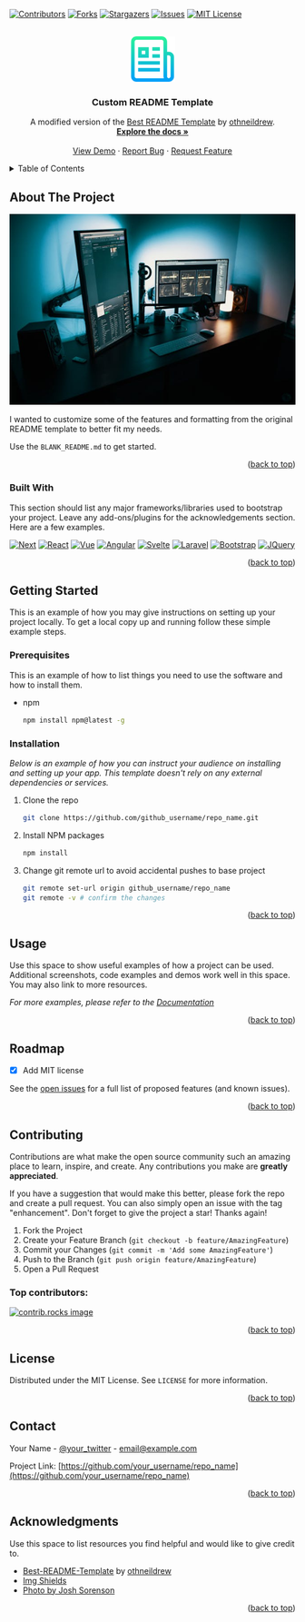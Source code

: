 <!-- Improved compatibility of back to top link: See: https://github.com/othneildrew/Best-README-Template/pull/73 -->

<a id="readme-top"></a>

<!-- PROJECT SHIELDS -->
<!--
*** Uses markdown "reference style" links for readability.
*** Reference links are enclosed in brackets [ ] instead of parentheses ( ).
*** See the bottom of this document for the declaration of the reference variables
*** for contributors-url, forks-url, etc. This is an optional, concise syntax you may use.
*** https://www.markdownguide.org/basic-syntax/#reference-style-links
-->

[![Contributors][contributors-shield]][contributors-url]
[![Forks][forks-shield]][forks-url]
[![Stargazers][stars-shield]][stars-url]
[![Issues][issues-shield]][issues-url]
[![MIT License][license-shield]][license-url]

<!-- PROJECT LOGO -->
<br />
<div align="center">
  <a href="https://github.com/JMixson/custom-readme-template">
    <img src="images/logo.png" alt="Logo" width="80" height="80">
  </a>

  <h3 align="center">Custom README Template</h3>

  <p align="center">
    A  modified version of the <a href="https://github.com/othneildrew/Best-README-Template">Best README Template</a> by <a href="https://github.com/othneildrew">othneildrew</a>.
    <br />
    <a href="https://github.com/JMixson/custom-readme-template"><strong>Explore the docs »</strong></a>
    <br />
    <br />
    <a href="https://github.com/JMixson/custom-readme-template">View Demo</a>
    &middot;
    <a href="https://github.com/JMixson/custom-readme-template/issues/">Report Bug</a>
    &middot;
    <a href="https://github.com/JMixson/custom-readme-template/issues/">Request Feature</a>
  </p>
</div>

<!-- TABLE OF CONTENTS -->
<details>
  <summary>Table of Contents</summary>
  <ol>
    <li>
      <a href="#about-the-project">About The Project</a>
      <ul>
        <li><a href="#built-with">Built With</a></li>
      </ul>
    </li>
    <li>
      <a href="#getting-started">Getting Started</a>
      <ul>
        <li><a href="#prerequisites">Prerequisites</a></li>
        <li><a href="#installation">Installation</a></li>
      </ul>
    </li>
    <li><a href="#usage">Usage</a></li>
    <li><a href="#roadmap">Roadmap</a></li>
    <li><a href="#contributing">Contributing</a></li>
    <li><a href="#license">License</a></li>
    <li><a href="#contact">Contact</a></li>
    <li><a href="#acknowledgments">Acknowledgments</a></li>
  </ol>
</details>

<!-- ABOUT THE PROJECT -->

## About The Project

[![Product Name Screen Shot][product-screenshot]](https://example.com)

I wanted to customize some of the features and formatting from the original README template to better fit my needs.

Use the `BLANK_README.md` to get started.

<p align="right">(<a href="#readme-top">back to top</a>)</p>

### Built With

This section should list any major frameworks/libraries used to bootstrap your project. Leave any add-ons/plugins for the acknowledgements section. Here are a few examples.

[![Next][Next.js]][Next-url] [![React][React.js]][React-url] [![Vue][Vue.js]][Vue-url] [![Angular][Angular.io]][Angular-url] [![Svelte][Svelte.dev]][Svelte-url] [![Laravel][Laravel.com]][Laravel-url] [![Bootstrap][Bootstrap.com]][Bootstrap-url] [![JQuery][JQuery.com]][JQuery-url]

<p align="right">(<a href="#readme-top">back to top</a>)</p>

<!-- GETTING STARTED -->

## Getting Started

This is an example of how you may give instructions on setting up your project locally.
To get a local copy up and running follow these simple example steps.

### Prerequisites

This is an example of how to list things you need to use the software and how to install them.

- npm
  ```sh
  npm install npm@latest -g
  ```

### Installation

_Below is an example of how you can instruct your audience on installing and setting up your app. This template doesn't rely on any external dependencies or services._

1. Clone the repo
   ```sh
   git clone https://github.com/github_username/repo_name.git
   ```
2. Install NPM packages
   ```sh
   npm install
   ```
3. Change git remote url to avoid accidental pushes to base project
   ```sh
   git remote set-url origin github_username/repo_name
   git remote -v # confirm the changes
   ```

<p align="right">(<a href="#readme-top">back to top</a>)</p>

<!-- USAGE EXAMPLES -->

## Usage

Use this space to show useful examples of how a project can be used. Additional screenshots, code examples and demos work well in this space. You may also link to more resources.

_For more examples, please refer to the [Documentation](https://example.com)_

<p align="right">(<a href="#readme-top">back to top</a>)</p>

<!-- ROADMAP -->

## Roadmap

- [x] Add MIT license

See the [open issues](JMixson/custom-readme-template) for a full list of proposed features (and known issues).

<p align="right">(<a href="#readme-top">back to top</a>)</p>

<!-- CONTRIBUTING -->

## Contributing

Contributions are what make the open source community such an amazing place to learn, inspire, and create. Any contributions you make are **greatly appreciated**.

If you have a suggestion that would make this better, please fork the repo and create a pull request. You can also simply open an issue with the tag "enhancement".
Don't forget to give the project a star! Thanks again!

1. Fork the Project
2. Create your Feature Branch (`git checkout -b feature/AmazingFeature`)
3. Commit your Changes (`git commit -m 'Add some AmazingFeature'`)
4. Push to the Branch (`git push origin feature/AmazingFeature`)
5. Open a Pull Request

### Top contributors:

<a href="https://github.com/JMixson/custom-readme-template/graphs/contributors">
  <img src="https://contrib.rocks/image?repo=JMixson/custom-readme-template" alt="contrib.rocks image" />
</a>

<p align="right">(<a href="#readme-top">back to top</a>)</p>

<!-- LICENSE -->

## License

Distributed under the MIT License. See `LICENSE` for more information.

<p align="right">(<a href="#readme-top">back to top</a>)</p>

<!-- CONTACT -->

## Contact

Your Name - [@your_twitter](https://twitter.com/your_username) - email@example.com

Project Link: [https://github.com/your_username/repo_name](https://github.com/your_username/repo_name)

<p align="right">(<a href="#readme-top">back to top</a>)</p>

<!-- ACKNOWLEDGMENTS -->

## Acknowledgments

Use this space to list resources you find helpful and would like to give credit to.

- [Best-README-Template](https://github.com/othneildrew/Best-README-Template) by [othneildrew](https://github.com/othneildrew)
- [Img Shields](https://shields.io)
- [Photo by Josh Sorenson](https://www.pexels.com/photo/black-flat-screen-computer-monitor-1714208/)

<p align="right">(<a href="#readme-top">back to top</a>)</p>

<!-- MARKDOWN LINKS & IMAGES -->
<!-- https://www.markdownguide.org/basic-syntax/#reference-style-links -->

[contributors-shield]: https://img.shields.io/github/contributors/JMixson/custom-readme-template.svg?style=for-the-badge
[contributors-url]: graphs/contributors
[forks-shield]: https://img.shields.io/github/forks/JMixson/custom-readme-template.svg?style=for-the-badge
[forks-url]: network/members
[stars-shield]: https://img.shields.io/github/stars/JMixson/custom-readme-template.svg?style=for-the-badge
[stars-url]: stargazers
[issues-shield]: https://img.shields.io/github/issues/JMixson/custom-readme-template.svg?style=for-the-badge
[issues-url]: issues
[license-shield]: https://img.shields.io/github/license/JMixson/custom-readme-template.svg?style=for-the-badge
[license-url]: LICENSE
[product-screenshot]: images/screenshot.jpg
[Next.js]: https://img.shields.io/badge/next.js-000000?style=for-the-badge&logo=nextdotjs&logoColor=white
[Next-url]: https://nextjs.org/
[React.js]: https://img.shields.io/badge/React-20232A?style=for-the-badge&logo=react&logoColor=61DAFB
[React-url]: https://reactjs.org/
[Vue.js]: https://img.shields.io/badge/Vue.js-35495E?style=for-the-badge&logo=vuedotjs&logoColor=4FC08D
[Vue-url]: https://vuejs.org/
[Angular.io]: https://img.shields.io/badge/Angular-DD0031?style=for-the-badge&logo=angular&logoColor=white
[Angular-url]: https://angular.io/
[Svelte.dev]: https://img.shields.io/badge/Svelte-4A4A55?style=for-the-badge&logo=svelte&logoColor=FF3E00
[Svelte-url]: https://svelte.dev/
[Laravel.com]: https://img.shields.io/badge/Laravel-FF2D20?style=for-the-badge&logo=laravel&logoColor=white
[Laravel-url]: https://laravel.com
[Bootstrap.com]: https://img.shields.io/badge/Bootstrap-563D7C?style=for-the-badge&logo=bootstrap&logoColor=white
[Bootstrap-url]: https://getbootstrap.com
[JQuery.com]: https://img.shields.io/badge/jQuery-0769AD?style=for-the-badge&logo=jquery&logoColor=white
[JQuery-url]: https://jquery.com
